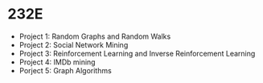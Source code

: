 # 232E
* Project 1: Random Graphs and Random Walks
* Project 2: Social Network Mining
* Project 3: Reinforcement Learning and Inverse Reinforcement Learning
* Project 4: IMDb mining
* Porject 5: Graph Algorithms
